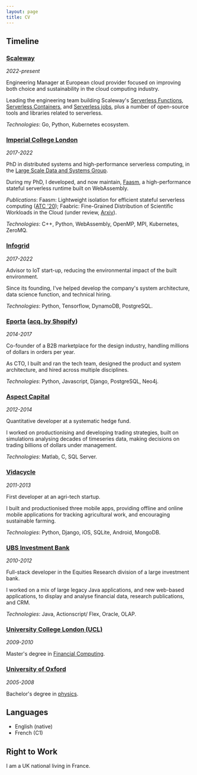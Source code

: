```yaml
---
layout: page
title: CV
---
```


## Timeline

### [Scaleway](https://www.scaleway.com/en/)
*2022-present*

Engineering Manager at European cloud provider focused on improving both choice
and sustainability in the cloud computing industry.

Leading the engineering team building Scaleway's [Serverless
Functions](https://www.scaleway.com/en/serverless-functions/), [Serverless
Containers](https://www.scaleway.com/en/serverless-containers/), and [Serverless
jobs](https://www.scaleway.com/en/serverless-jobs/), plus a number of open-source tools
and libraries related to serverless.

*Technologies*: Go, Python, Kubernetes ecosystem.

### [Imperial College London](https://www.imperial.ac.uk/)
*2017-2022*

PhD in distributed systems and high-performance serverless computing,
in the [Large Scale Data and Systems Group](https://lsds.doc.ic.ac.uk/).

During my PhD, I developed, and now maintain,
[Faasm](https://github.com/faasm/faasm/), a high-performance stateful serverless
runtime built on WebAssembly.

*Publications*: Faasm: Lightweight isolation for efficient stateful serverless
computing ([ATC
'20](https://www.usenix.org/conference/atc20/presentation/shillaker)); Faabric:
Fine-Grained Distribution of Scientific Workloads in the Cloud (under review,
[Arxiv](https://arxiv.org/abs/2302.11358)).

*Technologies*: C++, Python, WebAssembly, OpenMP, MPI, Kubernetes, ZeroMQ.

### [Infogrid](https://www.infogrid.io/)
*2017-2022*

Advisor to IoT start-up, reducing the environmental impact of the built
environment.

Since its founding, I've helped develop the company's system architecture, data
science function, and technical hiring.

*Technologies*: Python, Tensorflow, DynamoDB, PostgreSQL.

### [Eporta](https://www.eporta.com/) ([acq. by Shopify](https://marketplace.eporta.com/blog-post/))
*2014-2017*

Co-founder of a B2B marketplace for the design industry, handling millions of
dollars in orders per year.

As CTO, I built and ran the tech team, designed the product and system
architecture, and hired across multiple disciplines.

*Technologies*: Python, Javascript, Django, PostgreSQL, Neo4j.

### [Aspect Capital](https://www.aspectcapital.com/)
*2012-2014*

Quantitative developer at a systematic hedge fund.

I worked on productionising and developing trading strategies, built on
simulations analysing decades of timeseries data, making decisions on trading
billions of dollars under management.

*Technologies*: Matlab, C, SQL Server.

### [Vidacycle](https://vidacycle.com/)
*2011-2013*

First developer at an agri-tech startup.

I built and productionised three mobile apps, providing offline and online
mobile applications for tracking agricultural work, and encouraging sustainable
farming.

*Technologies*: Python, Django, iOS, SQLite, Android, MongoDB.

### [UBS Investment Bank](https://www.ubs.com/global/en/investment-bank.html)
*2010-2012*

Full-stack developer in the Equities Research division of a large investment
bank.

I worked on a mix of large legacy Java applications, and new web-based
applications, to display and analyse financial data, research publications, and
CRM.

*Technologies*: Java, Actionscript/ Flex, Oracle, OLAP.

### [University College London (UCL)](https://www.ucl.ac.uk/)
*2009-2010*

Master's degree in [Financial
Computing](https://www.ucl.ac.uk/prospective-students/graduate/taught-degrees/computational-finance-msc).

### [University of Oxford](https://www.ox.ac.uk/)
*2005-2008*

Bachelor's degree in [physics](https://www.physics.ox.ac.uk/study/undergraduates/ba-physics).

## Languages

- English (native)
- French (C1)

## Right to Work

I am a UK national living in France.

